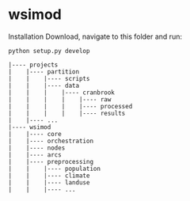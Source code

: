 # wsimod
Installation
Download, navigate to this folder and run:
```
python setup.py develop
```

```
|---- projects
|    |---- partition
|    |    |---- scripts
|    |    |---- data
|    |    |    |---- cranbrook
|    |    |    |    |---- raw
|    |    |    |    |---- processed
|    |    |    |    |---- results
|    |---- ...
|---- wsimod
|    |---- core
|    |---- orchestration
|    |---- nodes
|    |---- arcs
|    |---- preprocessing
|    |    |---- population
|    |    |---- climate
|    |    |---- landuse
|    |    |---- ...
```
